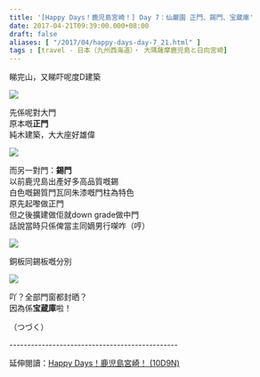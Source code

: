 ```yaml
---
title: '[Happy Days！鹿児島宮崎！] Day 7：仙巌園 正門、錫門、宝蔵庫'
date: 2017-04-21T09:39:00.000+08:00
draft: false
aliases: [ "/2017/04/happy-days-day-7_21.html" ]
tags : [travel - 日本（九州西海道）・ 大隅薩摩鹿児島と日向宮崎]
---
```


睇完山，又睇吓呢度D建築  

![](/images/kojkmi7d05.jpg)

先係呢對大門  
原本嘅**正門**  
純木建築，大大座好雄偉  

![](/images/kojkmi7d05a.jpg)

而另一對門：**錫門**  
以前鹿児島出產好多高品質嘅錫  
白色嘅錫質門瓦同朱漆嘅門柱為特色  
原先起嚟做正門  
但之後擴建做佢就down grade做中門  
話說當時只係俾當主同嫡男行㗎咋（哼）  

![](/images/kojkmi7d05b.jpg)

銅板同錫板嘅分別  

![](/images/kojkmi7d05c.jpg)

吖？全部門窗都封晒？  
因為係**宝蔵庫**啦！  
  
（つづく）  
  
\-----------------------------------------------  
  
延伸閱讀：[Happy Days！鹿児島宮崎！ (10D9N)](https://hidie.net/kojkmi10d9n/)
